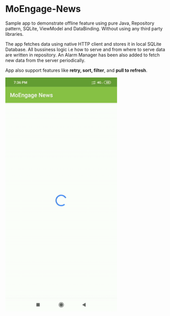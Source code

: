 # MoEngage-News
Sample app to demonstrate offline feature using pure Java, Repository pattern, SQLite, ViewModel and DataBinding. Without using any third party libraries.

The app fetches data using native HTTP client and stores it in local SQLite Database. All bussiness logic i.e how to serve and from where to serve data are written in repository. An Alarm Manager has been also added to fetch new data from the server periodically.

App also support features like **retry, sort, filter**, and **pull to refresh**.


<img src="demo_gif.gif?raw=true" width="350">
